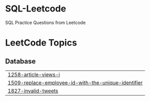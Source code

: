# SQL-Leetcode
SQL Practice Questions from Leetcode

<!---LeetCode Topics Start-->
# LeetCode Topics
## Database
|  |
| ------- |
| [1258-article-views-i](https://github.com/sayalipawar18/SQL-Leetcode/tree/master/1258-article-views-i) |
| [1509-replace-employee-id-with-the-unique-identifier](https://github.com/sayalipawar18/SQL-Leetcode/tree/master/1509-replace-employee-id-with-the-unique-identifier) |
| [1827-invalid-tweets](https://github.com/sayalipawar18/SQL-Leetcode/tree/master/1827-invalid-tweets) |
<!---LeetCode Topics End-->
